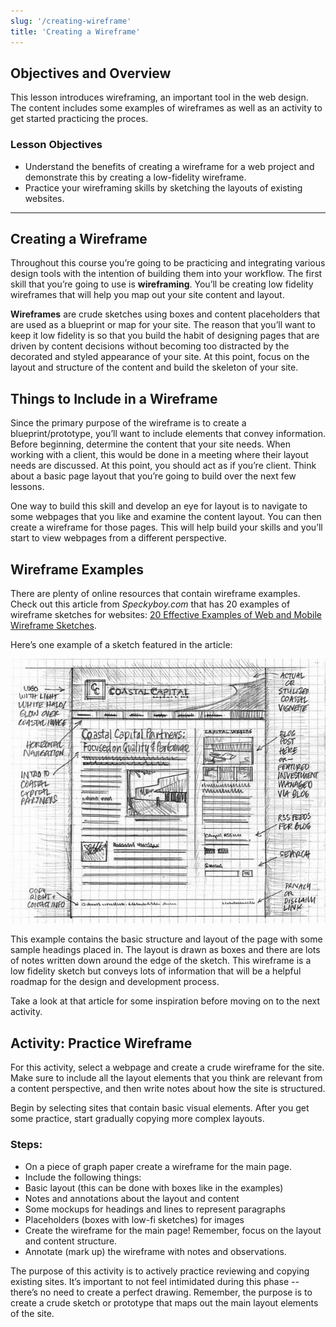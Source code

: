 ```yaml
---
slug: '/creating-wireframe'
title: 'Creating a Wireframe'
---
```


## Objectives and Overview

This lesson introduces wireframing, an important tool in the web design. The content includes some examples of wireframes as well as an activity to get started practicing the proces.

### Lesson Objectives

- Understand the benefits of creating a wireframe for a web project and demonstrate this by creating a low-fidelity wireframe.
- Practice your wireframing skills by sketching the layouts of existing websites.
  
---

## Creating a Wireframe

Throughout this course you’re going to be practicing and integrating various design tools with the intention of building them into your workflow. The first skill that you’re going to use is **wireframing**. You’ll be creating low fidelity wireframes that will help you map out your site content and layout.

**Wireframes** are crude sketches using boxes and content placeholders that are used as a blueprint or map for your site. The reason that you’ll want to keep it low fidelity is so that you build the habit of designing pages that are driven by content decisions without becoming too distracted by the decorated and styled appearance of your site. At this point, focus on the layout and structure of the content and build the skeleton of your site.

## Things to Include in a Wireframe

Since the primary purpose of the wireframe is to create a blueprint/prototype, you’ll want to include elements that convey information. Before beginning, determine the content that your site needs. When working with a client, this would be done in a meeting where their layout needs are discussed. At this point, you should act as if you’re client. Think about a basic page layout that you’re going to build over the next few lessons.

One way to build this skill and develop an eye for layout is to navigate to some webpages that you like and examine the content layout. You can then create a wireframe for those pages. This will help build your skills and you’ll start to view webpages from a different perspective.

## Wireframe Examples
There are plenty of online resources that contain wireframe examples. Check out this article from *Speckyboy.com* that has 20 examples of wireframe sketches for websites: [20 Effective Examples of Web and Mobile Wireframe Sketches](https://speckyboy.com/20-effective-examples-of-web-and-mobile-wireframe-sketches/). 

Here’s one example of a sketch featured in the article:

![Website wireframe example from Speckyboy.com](../images/speckyboy-wireframe-example.jpg)

This example contains the basic structure and layout of the page with some sample headings placed in. The layout is drawn as boxes and there are lots of notes written down around the edge of the sketch. This wireframe is a low fidelity sketch but conveys lots of information that will be a helpful roadmap for the design and development process.

Take a look at that article for some inspiration before moving on to the next activity.

## Activity: Practice Wireframe

For this activity,  select a webpage and create a crude wireframe for the site. Make sure to include all the layout elements that you think are relevant from a content perspective, and then write notes about how the site is structured.

Begin by selecting sites that contain basic visual elements. After you get some practice, start gradually copying more complex layouts.

### Steps:

- On a piece of graph paper create a wireframe for the main page.
- Include the following things:
- Basic layout (this can be done with boxes like in the examples)
- Notes and annotations about the layout and content
- Some mockups for headings and lines to represent paragraphs
- Placeholders (boxes with low-fi sketches) for images
- Create the wireframe for the main page! Remember, focus on the layout and content structure.
- Annotate (mark up) the wireframe with notes and observations.

The purpose of this activity is to actively practice reviewing and copying existing sites. It’s important to not feel intimidated during this phase -- there’s no need to create a perfect drawing. Remember, the purpose is to create a crude sketch or prototype that maps out the main layout elements of the site.